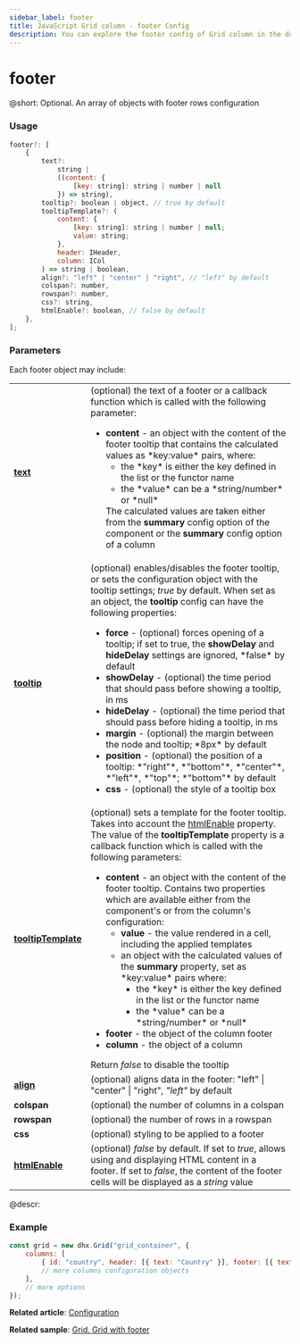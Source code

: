 ```yaml
---
sidebar_label: footer
title: JavaScript Grid column - footer Config 
description: You can explore the footer config of Grid column in the documentation of the DHTMLX JavaScript UI library. Browse developer guides and API reference, try out code examples and live demos, and download a free 30-day evaluation version of DHTMLX Suite.
---
```


# footer

@short: Optional. An array of objects with footer rows configuration

### Usage

~~~jsx
footer?: [
    {
        text?: 
            string |
            ((content: {
                [key: string]: string | number | null
            }) => string),
        tooltip?: boolean | object, // true by default
        tooltipTemplate?: (
            content: {
                [key: string]: string | number | null;
                value: string;
            },
            header: IHeader,
            column: ICol
        ) => string | boolean,
        align?: "left" | "center" | "right", // "left" by default
        colspan?: number,
        rowspan?: number,
        css?: string,
        htmlEnable?: boolean, // false by default
    },
];
~~~

### Parameters

Each footer object may include:

<table>
    <tbody>
        <tr>
            <td><a href="../../../configuration/#headerfooter-text"><b>text</b></a></td><td>(optional) the text of a footer or a callback function which is called with the following parameter:<ul><li><b>content</b> - an object with the content of the footer tooltip that contains the calculated values as *key:value* pairs, where:<ul><li>the *key* is either the key defined in the list or the functor name</li><li>the *value* can be a *string/number* or *null*</li></ul> The calculated values are taken either from the <b>summary</b> config option of the component or the <b>summary</b> config option of a column</li></ul></td>
        </tr>
        <tr>
            <td><a href="../../../configuration/#column-headerfooter-tooltip"><b>tooltip</b></a></td><td>(optional) enables/disables the footer tooltip, or sets the configuration object with the tooltip settings; <i>true</i> by default. When set as an object, the <b>tooltip</b> config can have the following properties:<ul><li><b>force</b> - (optional) forces opening of a tooltip; if set to true, the <b>showDelay</b> and <b>hideDelay</b> settings are ignored, *false* by default</li><li><b>showDelay</b> - (optional) the time period that should pass before showing a tooltip, in ms</li><li><b>hideDelay</b> - (optional) the time period that should pass before hiding a tooltip, in ms</li><li><b>margin</b> - (optional) the margin between the node and tooltip; *8px* by default</li><li><b>position</b> - (optional) the position of a tooltip: *"right"*, *"bottom"*, *"center"*, *"left"*, *"top"*; *"bottom"* by default</li><li><b>css</b> - (optional) the style of a tooltip box</li></ul></td>
        </tr>
        <tr>
            <td><a href="../../../configuration/#column-headerfooter-tooltip"><b>tooltipTemplate</b></a></td><td>(optional) sets a template for the footer tooltip. Takes into account the <a href="../../../configuration/#html-content-of-grid-columns">htmlEnable</a> property. The value of the <b>tooltipTemplate</b> property is a callback function which is called with the following parameters:<ul><li><b>content</b> - an object with the content of the footer tooltip. Contains two properties which are available either from the component's or from the column's configuration:<ul><li><b>value</b> - the value rendered in a cell, including the applied templates</li><li>an object with the calculated values of the <b>summary</b> property, set as *key:value* pairs where:<ul><li>the *key* is either the key defined in the list or the functor name</li><li>the *value* can be a *string/number* or *null*</li></ul></li></ul></li><li><b>footer</b> - the object of the column footer</li><li><b>column</b> - the object of a column</li></ul>Return <i>false</i> to disable the tooltip</td>
        </tr>
        <tr>
            <td><a href="../../../configuration/#alignment"><b>align</b></a></td><td>(optional) aligns data in the footer: "left" | "center" | "right", <i>"left"</i> by default</td>
        </tr>
        <tr>
            <td><b>colspan</b></td><td>(optional) the number of columns in a colspan</td>
        </tr>
        <tr>
            <td><b>rowspan</b></td><td>(optional) the number of rows in a rowspan </td>
        </tr>
        <tr>
            <td><b>css</b></td><td>(optional) styling to be applied to a footer</td>
        </tr>
        <tr>
            <td><a href="../../../configuration/#html-content-of-grid-columns"><b>htmlEnable</b></a></td><td>(optional) <i>false</i> by default. If set to <i>true</i>, allows using and displaying HTML content in a footer. If set to <i>false</i>, the content of the footer cells will be displayed as a <i>string</i> value</td>
        </tr>
    </tbody>
</table>

@descr:
### Example

~~~jsx
const grid = new dhx.Grid("grid_container", {
    columns: [
        { id: "country", header: [{ text: "Country" }], footer: [{ text: "Total" }] },
        // more columns configuration objects
    ],
    // more options
});
~~~

**Related article**: [Configuration](grid/configuration.md)

**Related sample**: [Grid. Grid with footer](https://snippet.dhtmlx.com/9jl55ep7)